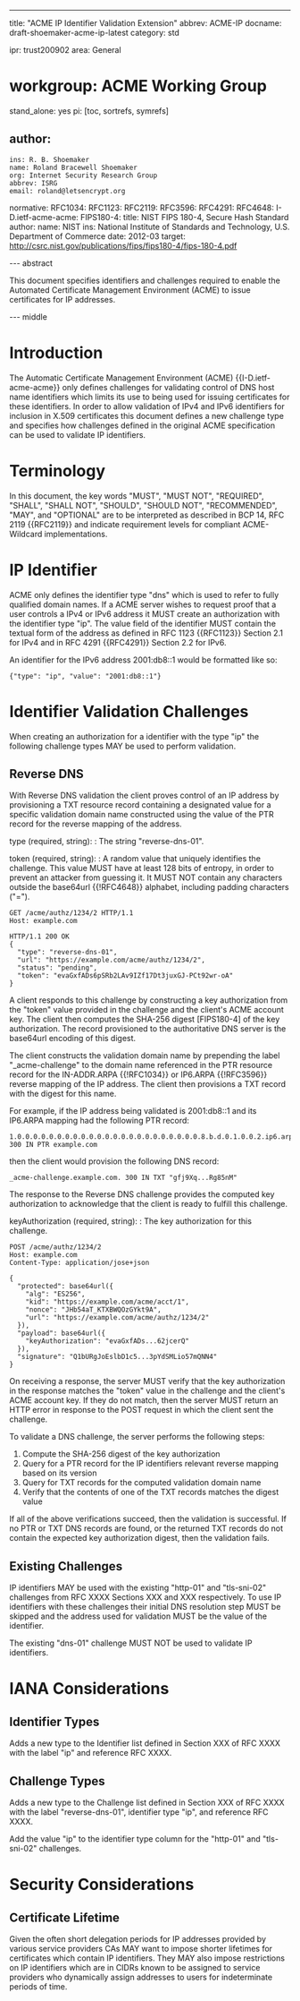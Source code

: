 ---
title: "ACME IP Identifier Validation Extension"
abbrev: ACME-IP
docname: draft-shoemaker-acme-ip-latest
category: std

ipr: trust200902
area: General
# workgroup: ACME Working Group

stand_alone: yes
pi: [toc, sortrefs, symrefs]

author:
 -
    ins: R. B. Shoemaker
    name: Roland Bracewell Shoemaker
    org: Internet Security Research Group
    abbrev: ISRG
    email: roland@letsencrypt.org

normative:
  RFC1034:
  RFC1123:
  RFC2119:
  RFC3596:
  RFC4291:
  RFC4648:
  I-D.ietf-acme-acme:
  FIPS180-4:
    title: NIST FIPS 180-4, Secure Hash Standard
    author:
      name: NIST
      ins: National Institute of Standards and Technology, U.S. Department of Commerce
    date: 2012-03
    target: http://csrc.nist.gov/publications/fips/fips180-4/fips-180-4.pdf

--- abstract

This document specifies identifiers and challenges required to enable the
Automated Certificate Management Environment (ACME) to issue certificates for
IP addresses.

--- middle

# Introduction

The Automatic Certificate Management Environment (ACME) {{I-D.ietf-acme-acme}}
only defines challenges for validating control of DNS host name identifiers
which limits its use to being used for issuing certificates for these identifiers. 
In order to allow validation of IPv4 and IPv6 identifiers for inclusion in X.509
certificates this document defines a new challenge type and specifies how
challenges defined in the original ACME specification can be used to validate
IP identifiers.

# Terminology

In this document, the key words "MUST", "MUST NOT", "REQUIRED", "SHALL", "SHALL
NOT", "SHOULD", "SHOULD NOT", "RECOMMENDED", "MAY", and "OPTIONAL" are to be
interpreted as described in BCP 14, RFC 2119 {{RFC2119}} and indicate
requirement levels for compliant ACME-Wildcard implementations.

# IP Identifier

ACME only defines the identifier type "dns" which is used to refer to fully
qualified domain names. If a ACME server wishes to request proof that a user
controls a IPv4 or IPv6 address it MUST create an authorization with the
identifier type "ip". The value field of the identifier MUST contain the textual
form of the address as defined in RFC 1123 {{RFC1123}} Section 2.1 for IPv4 and
in RFC 4291 {{RFC4291}} Section 2.2 for IPv6.

An identifier for the IPv6 address 2001:db8::1 would be formatted like so:

~~~~~~~~~~
{"type": "ip", "value": "2001:db8::1"}
~~~~~~~~~~

# Identifier Validation Challenges

When creating an authorization for a identifier with the type "ip" the following
challenge types MAY be used to perform validation.

## Reverse DNS

With Reverse DNS validation the client proves control of an IP address by
provisioning a TXT resource record containing a designated value for a
specific validation domain name constructed using the value of the PTR record
for the reverse mapping of the address.

type (required, string):
: The string "reverse-dns-01".

token (required, string):
: A random value that uniquely identifies the challenge.  This value MUST have
at least 128 bits of entropy, in order to prevent an attacker from guessing it.
It MUST NOT contain any characters outside the base64url {{!RFC4648}} alphabet,
including padding characters ("=").

~~~~~~~~~~
GET /acme/authz/1234/2 HTTP/1.1
Host: example.com

HTTP/1.1 200 OK
{
  "type": "reverse-dns-01",
  "url": "https://example.com/acme/authz/1234/2",
  "status": "pending",
  "token": "evaGxfADs6pSRb2LAv9IZf17Dt3juxGJ-PCt92wr-oA"
}
~~~~~~~~~~

A client responds to this challenge by constructing a key authorization from the
"token" value provided in the challenge and the client's ACME account key.  The
client then computes the SHA-256 digest [FIPS180-4] of the key authorization.
The record provisioned to the authoritative DNS server is the base64url encoding
of this digest.

The client constructs the validation domain name by prepending the label
"_acme-challenge" to the domain name referenced in the PTR resource record for
the IN-ADDR.ARPA {{!RFC1034}} or IP6.ARPA {{!RFC3596}} reverse mapping of the IP
address. The client then provisions a TXT record with the digest for this name.

For example, if the IP address being validated is 2001:db8::1 and its IP6.ARPA
mapping had the following PTR record:

~~~~~~~~~~
1.0.0.0.0.0.0.0.0.0.0.0.0.0.0.0.0.0.0.0.0.0.0.0.8.b.d.0.1.0.0.2.ip6.arpa. 300 IN PTR example.com
~~~~~~~~~~

then the client would provision the following DNS record:

~~~~~~~~~~
_acme-challenge.example.com. 300 IN TXT "gfj9Xq...Rg85nM"
~~~~~~~~~~

The response to the Reverse DNS challenge provides the computed key authorization
to acknowledge that the client is ready to fulfill this challenge.

keyAuthorization (required, string):
: The key authorization for this challenge.

~~~~~~~~~~
POST /acme/authz/1234/2
Host: example.com
Content-Type: application/jose+json

{
  "protected": base64url({
    "alg": "ES256",
    "kid": "https://example.com/acme/acct/1",
    "nonce": "JHb54aT_KTXBWQOzGYkt9A",
    "url": "https://example.com/acme/authz/1234/2"
  }),
  "payload": base64url({
    "keyAuthorization": "evaGxfADs...62jcerQ"
  }),
  "signature": "Q1bURgJoEslbD1c5...3pYdSMLio57mQNN4"
}
~~~~~~~~~~

On receiving a response, the server MUST verify that the key authorization in
the response matches the "token" value in the challenge and the client's ACME
account key.  If they do not match, then the server MUST return an HTTP error in
response to the POST request in which the client sent the challenge.

To validate a DNS challenge, the server performs the following steps:

1. Compute the SHA-256 digest of the key authorization
2. Query for a PTR record for the IP identifiers relevant reverse mapping based
   on its version
2. Query for TXT records for the computed validation domain name
3. Verify that the contents of one of the TXT records matches the digest value

If all of the above verifications succeed, then the validation is successful.
If no PTR or TXT DNS records are found, or the returned TXT records do not
contain the expected key authorization digest, then the validation fails.

## Existing Challenges

IP identifiers MAY be used with the existing "http-01" and "tls-sni-02" challenges
from RFC XXXX Sections XXX and XXX respectively. To use IP identifiers with these
challenges their initial DNS resolution step MUST be skipped and the address used
for validation MUST be the value of the identifier.

The existing "dns-01" challenge MUST NOT be used to validate IP identifiers.

# IANA Considerations

## Identifier Types

Adds a new type to the Identifier list defined in Section XXX of RFC XXXX with
the label "ip" and reference RFC XXXX.

## Challenge Types

Adds a new type to the Challenge list defined in Section XXX of RFC XXXX with
the label "reverse-dns-01", identifier type "ip", and reference RFC XXXX.

Add the value "ip" to the identifier type column for the "http-01" and
"tls-sni-02" challenges.

# Security Considerations

## Certificate Lifetime

Given the often short delegation periods for IP addresses provided by various
service providers CAs MAY want to impose shorter lifetimes for certificates
which contain IP identifiers. They MAY also impose restrictions on IP
identifiers which are in CIDRs known to be assigned to service providers who
dynamically assign addresses to users for indeterminate periods of time.
